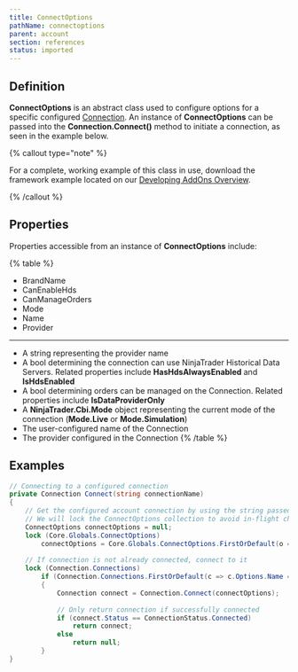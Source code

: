 ```yaml
---
title: ConnectOptions
pathName: connectoptions
parent: account
section: references
status: imported
---
```


## Definition

**ConnectOptions** is an abstract class used to configure options for a specific configured [Connection](connection). An instance of **ConnectOptions** can be passed into the **Connection.Connect()** method to initiate a connection, as seen in the example below.

{% callout type="note" %}

For a complete, working example of this class in use, download the framework example located on our [Developing AddOns Overview](developing_add_ons).

{% /callout %}

## Properties

Properties accessible from an instance of **ConnectOptions** include:

{% table %}

* BrandName
* CanEnableHds
* CanManageOrders
* Mode
* Name
* Provider

---

* A string representing the provider name
* A bool determining the connection can use NinjaTrader Historical Data Servers. Related properties include **HasHdsAlwaysEnabled** and **IsHdsEnabled**
* A bool determining orders can be managed on the Connection. Related properties include **IsDataProviderOnly**
* A **NinjaTrader.Cbi.Mode** object representing the current mode of the connection (**Mode.Live** or **Mode.Simulation**)
* The user-configured name of the Connection
* The provider configured in the Connection
{% /table %}

## Examples

```csharp
// Connecting to a configured connection
private Connection Connect(string connectionName)
{
    // Get the configured account connection by using the string passed into this custom Connect() method
    // We will lock the ConnectOptions collection to avoid in-flight changes causing any issues
    ConnectOptions connectOptions = null;
    lock (Core.Globals.ConnectOptions)
        connectOptions = Core.Globals.ConnectOptions.FirstOrDefault(o => o.Name == connectionName);
 
    // If connection is not already connected, connect to it
    lock (Connection.Connections)
        if (Connection.Connections.FirstOrDefault(c => c.Options.Name == connectionName) == null)
        {
            Connection connect = Connection.Connect(connectOptions);
 
            // Only return connection if successfully connected
            if (connect.Status == ConnectionStatus.Connected)
                return connect;
            else
                return null;
        }
}
```
